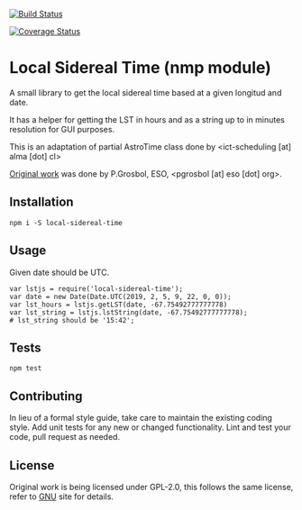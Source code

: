 [![Build Status](https://travis-ci.org/atejeda/local-sidereal-time.svg?branch=master)](https://travis-ci.org/atejeda/local-sidereal-time)

[![Coverage Status](https://coveralls.io/repos/github/atejeda/local-sidereal-time/badge.svg)](https://coveralls.io/github/atejeda/local-sidereal-time)

# Local Sidereal Time (nmp module)

A small library to get the local sidereal time based at a given longitud and date.

It has a helper for getting the LST in hours and as a string up to in minutes resolution for GUI purposes.

This is an adaptation of partial AstroTime class done by <ict-scheduling [at] alma [dot] cl>

[Original work](https://bitbucket.sco.alma.cl/projects/ASW/repos/icd/browse/SharedCode/gui/src/alma/common/gui/components/astrotime/AstroTime.java ) was done by P.Grosbol, ESO, <pgrosbol [at] eso [dot] org>.

## Installation

    npm i -S local-sidereal-time

## Usage

Given date should be UTC.

    var lstjs = require('local-sidereal-time');
    var date = new Date(Date.UTC(2019, 2, 5, 9, 22, 0, 0));
    var lst_hours = lstjs.getLST(date, -67.75492777777778)
    var lst_string = lstjs.lstString(date, -67.75492777777778);
    # lst_string should be '15:42';

## Tests

  `npm test`

## Contributing

In lieu of a formal style guide, take care to maintain the existing coding style. Add unit tests for any new or changed functionality. Lint and test your code, pull request as needed.

## License

Original work is being licensed under GPL-2.0, this follows the same license, refer to [GNU](https://www.gnu.org/licenses/gpl-2.0.txt) site for details.
